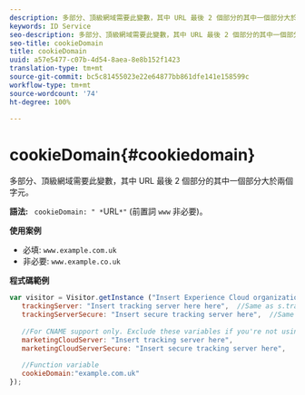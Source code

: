 ```yaml
---
description: 多部分、頂級網域需要此變數，其中 URL 最後 2 個部分的其中一個部分大於兩個字元。
keywords: ID Service
seo-description: 多部分、頂級網域需要此變數，其中 URL 最後 2 個部分的其中一個部分大於兩個字元。
seo-title: cookieDomain
title: cookieDomain
uuid: a57e5477-c07b-4d54-8aea-8e8b152f1423
translation-type: tm+mt
source-git-commit: bc5c81455023e22e64877bb861dfe141e158599c
workflow-type: tm+mt
source-wordcount: '74'
ht-degree: 100%

---
```



# cookieDomain{#cookiedomain}

多部分、頂級網域需要此變數，其中 URL 最後 2 個部分的其中一個部分大於兩個字元。

**語法:** ` cookieDomain: " *`URL`*"` (前置詞 `www` 非必要)。

**使用案例**

* 必填: `www.example.com.uk`
* 非必要: `www.example.co.uk`

**程式碼範例**

```js
var visitor = Visitor.getInstance ("Insert Experience Cloud organization ID here",{ 
   trackingServer: "Insert tracking server here here",  //Same as s.trackingServer 
   trackingServerSecure: "Insert secure tracking server here",  //Same as s.trackingServerSecure 
 
   //For CNAME support only. Exclude these variables if you're not using CNAME 
   marketingCloudServer: "Insert tracking server here", 
   marketingCloudServerSecure: "Insert secure tracking server here", 
 
   //Function variable 
   cookieDomain:"example.com.uk" 
});
```

